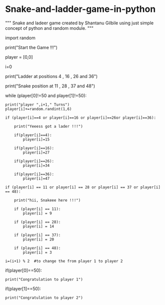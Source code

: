 # Snake-and-ladder-game-in-python

"""
Snake and ladeer game
created by Shantanu Gilbile
using just simple concept of python
and random module.
"""

import random

print("Start the Game !!!")

player = [0,0]

i=0

print("Ladder at positions 4 , 16 , 26 and 36")

print("Snake position at 11 , 28 , 37 and 48")

while (player[0]!=50 and player[1]!=50):

    print("player ",i+1," Turns")
    player[i]+=random.randint(1,6)

    if (player[i]==4 or player[i]==16 or player[i]==26or player[i]==36):

        print("Yeeess got a lader !!!")

        if(player[i]==4):
            player[i]=15

        if(player[i]==16):
            player[i]=27

        if(player[i]==26):
            player[i]=34

        if(player[i]==36):
            player[i]=47

    if (player[i] == 11 or player[i] == 28 or player[i] == 37 or player[i] == 48):

        print("hii, Snakeee here !!!")
        
        if (player[i] == 11):
            player[i] = 9

        if (player[i] == 28):
            player[i] = 14

        if (player[i] == 37):
            player[i] = 20

        if (player[i] == 48):
            player[i] = 3

    i=(i+1) % 2  #to change the from player 1 to player 2

if(player[0]==50):

    print("Congratulation to player 1")

if(player[1]==50):

    print("Congratulation to player 2")





